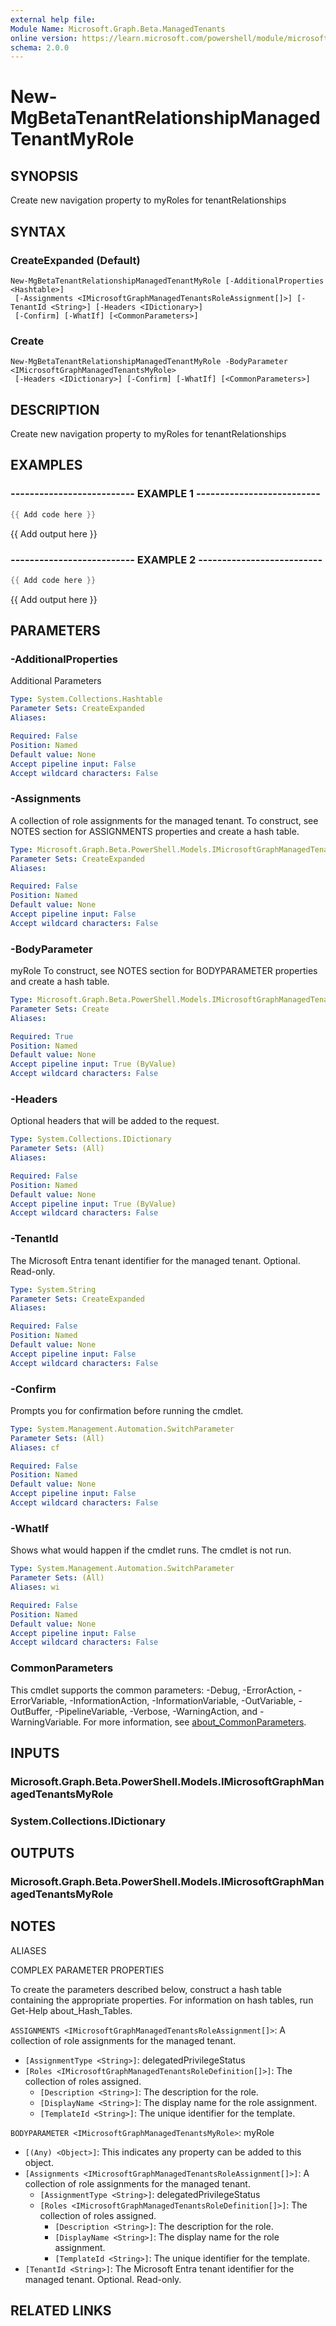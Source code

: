 ```yaml
---
external help file:
Module Name: Microsoft.Graph.Beta.ManagedTenants
online version: https://learn.microsoft.com/powershell/module/microsoft.graph.beta.managedtenants/new-mgbetatenantrelationshipmanagedtenantmyrole
schema: 2.0.0
---
```


# New-MgBetaTenantRelationshipManagedTenantMyRole

## SYNOPSIS
Create new navigation property to myRoles for tenantRelationships

## SYNTAX

### CreateExpanded (Default)
```
New-MgBetaTenantRelationshipManagedTenantMyRole [-AdditionalProperties <Hashtable>]
 [-Assignments <IMicrosoftGraphManagedTenantsRoleAssignment[]>] [-TenantId <String>] [-Headers <IDictionary>]
 [-Confirm] [-WhatIf] [<CommonParameters>]
```

### Create
```
New-MgBetaTenantRelationshipManagedTenantMyRole -BodyParameter <IMicrosoftGraphManagedTenantsMyRole>
 [-Headers <IDictionary>] [-Confirm] [-WhatIf] [<CommonParameters>]
```

## DESCRIPTION
Create new navigation property to myRoles for tenantRelationships

## EXAMPLES

### -------------------------- EXAMPLE 1 --------------------------
```powershell
{{ Add code here }}
```

{{ Add output here }}

### -------------------------- EXAMPLE 2 --------------------------
```powershell
{{ Add code here }}
```

{{ Add output here }}

## PARAMETERS

### -AdditionalProperties
Additional Parameters

```yaml
Type: System.Collections.Hashtable
Parameter Sets: CreateExpanded
Aliases:

Required: False
Position: Named
Default value: None
Accept pipeline input: False
Accept wildcard characters: False
```

### -Assignments
A collection of role assignments for the managed tenant.
To construct, see NOTES section for ASSIGNMENTS properties and create a hash table.

```yaml
Type: Microsoft.Graph.Beta.PowerShell.Models.IMicrosoftGraphManagedTenantsRoleAssignment[]
Parameter Sets: CreateExpanded
Aliases:

Required: False
Position: Named
Default value: None
Accept pipeline input: False
Accept wildcard characters: False
```

### -BodyParameter
myRole
To construct, see NOTES section for BODYPARAMETER properties and create a hash table.

```yaml
Type: Microsoft.Graph.Beta.PowerShell.Models.IMicrosoftGraphManagedTenantsMyRole
Parameter Sets: Create
Aliases:

Required: True
Position: Named
Default value: None
Accept pipeline input: True (ByValue)
Accept wildcard characters: False
```

### -Headers
Optional headers that will be added to the request.

```yaml
Type: System.Collections.IDictionary
Parameter Sets: (All)
Aliases:

Required: False
Position: Named
Default value: None
Accept pipeline input: True (ByValue)
Accept wildcard characters: False
```

### -TenantId
The Microsoft Entra tenant identifier for the managed tenant.
Optional.
Read-only.

```yaml
Type: System.String
Parameter Sets: CreateExpanded
Aliases:

Required: False
Position: Named
Default value: None
Accept pipeline input: False
Accept wildcard characters: False
```

### -Confirm
Prompts you for confirmation before running the cmdlet.

```yaml
Type: System.Management.Automation.SwitchParameter
Parameter Sets: (All)
Aliases: cf

Required: False
Position: Named
Default value: None
Accept pipeline input: False
Accept wildcard characters: False
```

### -WhatIf
Shows what would happen if the cmdlet runs.
The cmdlet is not run.

```yaml
Type: System.Management.Automation.SwitchParameter
Parameter Sets: (All)
Aliases: wi

Required: False
Position: Named
Default value: None
Accept pipeline input: False
Accept wildcard characters: False
```

### CommonParameters
This cmdlet supports the common parameters: -Debug, -ErrorAction, -ErrorVariable, -InformationAction, -InformationVariable, -OutVariable, -OutBuffer, -PipelineVariable, -Verbose, -WarningAction, and -WarningVariable. For more information, see [about_CommonParameters](http://go.microsoft.com/fwlink/?LinkID=113216).

## INPUTS

### Microsoft.Graph.Beta.PowerShell.Models.IMicrosoftGraphManagedTenantsMyRole

### System.Collections.IDictionary

## OUTPUTS

### Microsoft.Graph.Beta.PowerShell.Models.IMicrosoftGraphManagedTenantsMyRole

## NOTES

ALIASES

COMPLEX PARAMETER PROPERTIES

To create the parameters described below, construct a hash table containing the appropriate properties. For information on hash tables, run Get-Help about_Hash_Tables.


`ASSIGNMENTS <IMicrosoftGraphManagedTenantsRoleAssignment[]>`: A collection of role assignments for the managed tenant.
  - `[AssignmentType <String>]`: delegatedPrivilegeStatus
  - `[Roles <IMicrosoftGraphManagedTenantsRoleDefinition[]>]`: The collection of roles assigned.
    - `[Description <String>]`: The description for the role.
    - `[DisplayName <String>]`: The display name for the role assignment.
    - `[TemplateId <String>]`: The unique identifier for the template.

`BODYPARAMETER <IMicrosoftGraphManagedTenantsMyRole>`: myRole
  - `[(Any) <Object>]`: This indicates any property can be added to this object.
  - `[Assignments <IMicrosoftGraphManagedTenantsRoleAssignment[]>]`: A collection of role assignments for the managed tenant.
    - `[AssignmentType <String>]`: delegatedPrivilegeStatus
    - `[Roles <IMicrosoftGraphManagedTenantsRoleDefinition[]>]`: The collection of roles assigned.
      - `[Description <String>]`: The description for the role.
      - `[DisplayName <String>]`: The display name for the role assignment.
      - `[TemplateId <String>]`: The unique identifier for the template.
  - `[TenantId <String>]`: The Microsoft Entra tenant identifier for the managed tenant. Optional. Read-only.

## RELATED LINKS

